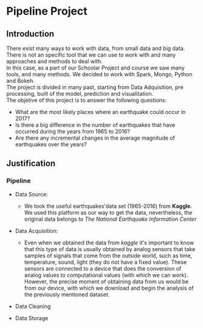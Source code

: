 <h1>Pipeline Project</h1>

<h2> Introduction</h2>

There exist many ways to work with data, from small data and big data.<br>
There is not an specific tool that we can use to work with and many approaches and methods to deal with. <br>
In this case, as a part of our Schoolar Project and course we saw many tools, and many methods. We decided to work with Spark, Mongo, Python and Bokeh. <br>
The project is divided in many past, starting from Data Adquisition, pre processing, built of the model, prediction and visualitation. <br>
The objetive of this project is to answer the following questions: 
* What are the most likely places where an earthquake could occur in 2017?
* Is there a big difference in the number of earthquakes that have occurred during the years from 1965 to 2016?
* Are there any incremental changes in the average magnitude of earthquakes over the years?
<h2>Justification</h2>
<h3> Pipeline</h3>

* Data Source: 
  * We took the useful earthquakes'data set (1965-2016) from **Kaggle**. <br>
  We used this platform as our way to get the data, nevertheless, the original data belongs to *The National Earthquake Information Center* 
  
* Data Acquisition:
  * Even when we obtained the data from *kaggle* it's important to know that this type of data is usually obtained by analog sensors that take samples of signals that come from the outside world, such as time, temperature, sound, light (they do not have a fixed value). These sensors are connected to a device that does the conversion of analog values to computational values (with which we can work).<br>
However, the precise moment of obtaining data from us would be from our device, with which we download and begin the analysis of the previously mentioned dataset.

* Data Cleaning


* Data Storage
